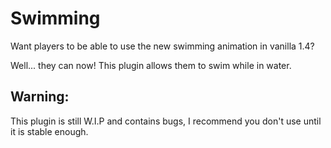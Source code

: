 # Swimming
Want players to be able to use the new swimming animation in vanilla 1.4?

Well... they can now! This plugin allows them to swim while in water.

## Warning:
This plugin is still W.I.P and contains bugs, I recommend you don't use until it is stable enough.